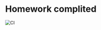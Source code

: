 # Homework complited

![CI](https://github.com/yung78/ahj-hw2.1/actions/workflows/web.yml/badge.svg)


